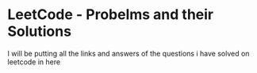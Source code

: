 # LeetCode - Probelms and their Solutions 
I will be putting all the links and answers of the questions i have solved on leetcode in here 
